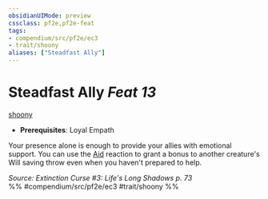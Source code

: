```yaml
---
obsidianUIMode: preview
cssclass: pf2e,pf2e-feat
tags:
- compendium/src/pf2e/ec3
- trait/shoony
aliases: ["Steadfast Ally"]
---
```

# Steadfast Ally  *Feat 13*  
[shoony](/rules/traits/shoony-ec3.md)  

- **Prerequisites**: Loyal Empath

Your presence alone is enough to provide your allies with emotional support. You can use the [Aid](/rules/actions/aid.md) reaction to grant a bonus to another creature's Will saving throw even when you haven't prepared to help.

*Source: Extinction Curse #3: Life's Long Shadows p. 73*  
%% #compendium/src/pf2e/ec3 #trait/shoony %%